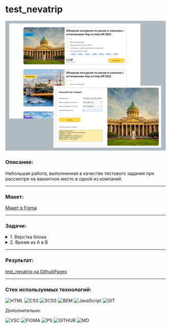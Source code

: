 # test_nevatrip

![скрин](https://github.com/Electr0Nick/test_nevatrip/blob/main/img/screenshot.png?raw=true)

### Описание:

Небольшая работа, выполненная в качестве тестового задания при рассмотре на вакантное место в одной из компаний.

---
### Макет:

[Макет в Figma](https://www.figma.com/file/JyFQcxiynMH1i5ViWz4qi0/Layout-test-task?node-id=0%3A1)


---
### Задачи:

<details>
    <summary>1. Верстка блока</summary>
  
>Нужно сверстать страницу по макету по принципу mobile-first.
  
>Примечания:
>- Если времен больше чем на 1 строчку, то в конце строчки должна появиться кнопка "ещё..." при нажатии на которую будут раскрываться скрытые времена.
>- Под ценой может не быть надписи "1200₽ на причале" в таком случае цена должна быть выровнена посередине относительно копки "подробнее"
</details>

<details>
    <summary>2. Время из A в B</summary>
      
>Известно расписание отправления теплохода по московскому времени (GMT+3):
  
>из A в B:
>- 2021-08-21 18:00:00
>- 2021-08-21 18:30:00
>- 2021-08-21 18:45:00
>- 2021-08-21 19:00:00
>- 2021-08-21 19:15:00
>- 2021-08-21 21:00:00
  
>из B в A:
>- 2021-08-21 18:30:00
>- 2021-08-21 18:45:00
>- 2021-08-21 19:00:00
>- 2021-08-21 19:15:00
>- 2021-08-21 19:35:00
>- 2021-08-21 21:50:00
>- 2021-08-21 21:55:00
  
>"из A в B" и "из B в A" стоимость одного билета 700р.
>"из A в B и обратно в А" стоимость составного билета 1200р
>Время пути в одну сторону 50 минут.

>**Задача.**<br>
>Сделать страницу (дизайн не имеет значения) на которой пользователь выбрав направление, время и количество билетов сможет посчитать итоговые значения: общую стоимость, время в пути.
>Как это должно выглядеть?
>На странице пользователь сначала должен выбрать направление:
```html
<select name="route" id="route">
  <option value="из A в B">из A в B</option>
  <option value="из B в A">из B в A</option>
  <option value="из A в B и обратно в А">из A в B и обратно в А</option>
</select>
```
>После чего предлагается пользователю выбрать время. Важно, время показываем в часовом поясе пользователя.
>Предположим, что на всех его устройствах стоит запрет перевода времени в локальный часовой пояс.
```html
<label for="time">Выберите время</label>
<select name="time" id="time">
  <option value="18:00(из A в B)">18:00(из A в B)</option>
  <option value="18:30(из A в B)">18:30(из A в B)</option>
  <option value="18:45(из A в B)">18:45(из A в B)</option>
  <option value="19:00(из A в B)">19:00(из A в B)</option>
  <option value="19:15(из A в B)">19:15(из A в B)</option>
  <option value="21:00(из A в B)">21:00(из A в B)</option>
  <option value="18:30(из B в A)">18:30(из B в A)</option>
  <option value="18:45(из B в A)">18:45(из B в A)</option>
  <option value="19:00(из B в A)">19:00(из B в A)</option>
  <option value="19:15(из B в A)">19:15(из B в A)</option>
  <option value="19:35(из B в A)">19:35(из B в A)</option>
  <option value="21:50(из B в A)">21:50(из B в A)</option>
  <option value="21:55(из B в A)">21:55(из B в A)</option>
</select>
```
>Если выбрано время "из A в B и обратно в А", то должен показаться дополнительный селект, в котором можно будет выбрать обратное время.
>Обратите внимание, что время не должно пересекаться.
>Это значит, что следует учитывать, что если путь из А в В был выбран в 14:00, то обратный путь возможен только по прибытию на место в пункт В.
>Далее ползователю прелагается выбрать количество билетов и нажать на кнопку "посчитать".
```html
<label for="num">Количество билетов</label>
<input id="num">
<button>Посчитать</button>
```
>При клике на кнопку "Посчитать" показать результат с направлением, временем в пути, временем отправления и временем прибытия в часовом поясе пользователя.
>Например:
```
Вы выбрали 4 билета по маршруту из A в B стоимостью 4000р.
Это путешествие займет у вас 40 минут. 
Теплоход отправляется в 12-00, а прибудет в 18-00.
```
</details>

---
### Результат:
[test_nevatrip на GithubPages](https://electr0nick.github.io/test_nevatrip/)


---
### Стек используемых технологий:
![HTML](https://img.shields.io/badge/HTML-000?style=for-the-badge&logo=HTML5&logoColor=E34F26)
![CSS](https://img.shields.io/badge/CSS-000?style=for-the-badge&logo=CSS3&logoColor=1572B6)
![SCSS](https://img.shields.io/badge/SCSS-000?style=for-the-badge&logo=Sass&logoColor=CC6699) 
![BEM](https://img.shields.io/badge/BEM-000?style=for-the-badge&logo=BEM&logoColor=1E90FF)
![JavaScript](https://img.shields.io/badge/JS-000?style=for-the-badge&logo=JavaScript&logoColor=F7DF1E)
![GIT](https://img.shields.io/badge/GIT-000?style=for-the-badge&logo=Git&logoColor=F05032)

Дополнительно:

![VSC](https://img.shields.io/badge/VSC-000?style=for-the-badge&logo=VisualStudioCode&logoColor=007ACC)
![FIGMA](https://img.shields.io/badge/FIGMA-000?style=for-the-badge&logo=Figma&logoColor=F24E1E)
![PS](https://img.shields.io/badge/PS-000?style=for-the-badge&logo=AdobePhotoshop&logoColor=31A8FF)
![GITHUB](https://img.shields.io/badge/GITHUB-000?style=for-the-badge&logo=GitHub&logoColor=FFF)
![MD](https://img.shields.io/badge/MD-000?style=for-the-badge&logo=Markdown&logoColor=FFF) 
